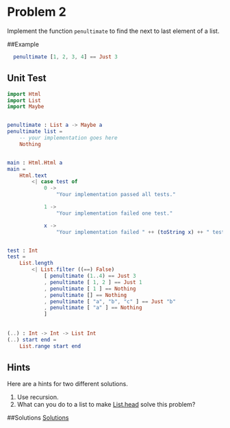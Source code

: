 # Problem 2

Implement the function ```penultimate``` to find the next to last element of a list.

##Example
```elm
  penultimate [1, 2, 3, 4] == Just 3
```

## Unit Test
```elm
import Html
import List
import Maybe


penultimate : List a -> Maybe a
penultimate list =
    -- your implementation goes here
    Nothing


main : Html.Html a
main =
    Html.text
        <| case test of
            0 ->
                "Your implementation passed all tests."

            1 ->
                "Your implementation failed one test."

            x ->
                "Your implementation failed " ++ (toString x) ++ " tests."


test : Int
test =
    List.length
        <| List.filter ((==) False)
            [ penultimate (1..4) == Just 3
            , penultimate [ 1, 2 ] == Just 1
            , penultimate [ 1 ] == Nothing
            , penultimate [] == Nothing
            , penultimate [ "a", "b", "c" ] == Just "b"
            , penultimate [ "a" ] == Nothing
            ]
            
            
(..) : Int -> Int -> List Int
(..) start end =
    List.range start end
```

## Hints
Here are a hints for two different solutions.
1. Use recursion.
2. What can you do to a list to make [List.head](http://package.elm-lang.org/packages/elm-lang/core/1.0.0/List#head) solve this problem? 

##Solutions 
[Solutions](../s/s02.md)